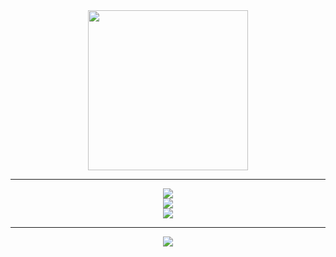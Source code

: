 <div align="center" id="user-content-toc">
  <img src='https://github.com/user-attachments/assets/dd92bf9b-7058-44f4-83b6-8ca089342c8c' width='256' />
</div>

---

<div align="center">
  <a href="https://skillicons.dev">
    <img src="https://skillicons.dev/icons?i=unity,unreal,godot" />
    <br/>
    <img src="https://skillicons.dev/icons?i=html,css,react,nginx,git,mysql" />
    <br/>
    <img src="https://skillicons.dev/icons?i=cs,java,js" />
  </a>
</div>

---

<p align="center">
  <img src="https://cdn.discordapp.com/emojis/667396343790174228.gif?size=128&quality=lossless" />
</p>
